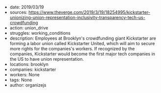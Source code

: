 - date: 2019/03/19
- sources: https://www.theverge.com/2019/3/19/18254995/kickstarter-unionizing-union-representation-inclusivity-transparency-tech-us-crowdfunding
- action: union_drive
- struggles: working_conditions
- description: Employees at Brooklyn's crowdfunding giant Kickstarter are forming a labor union called Kickstarter United, which will aim to secure more rights for the companies's workers. If recognized by the companies, Kickstarter would become the first major tech companies in the US to have union representation.
- locations: brooklyn
- companies: kickstarter
- workers: None
- tags: None
- author: organizejs
